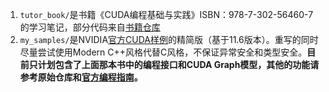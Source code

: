 1. `tutor_book/`是书籍《CUDA编程基础与实践》ISBN：978-7-302-56460-7的学习笔记，部分代码来自[书籍仓库](https://github.com/brucefan1983/CUDA-Programming)
2. `my_samples/`是NVIDIA[官方CUDA样例](https://github.com/NVIDIA/cuda-samples)的精简版（基于11.6版本）。重写的同时尽量尝试使用Modern C++风格代替C风格，不保证异常安全和类型安全。**目前只计划包含了上面那本书中的编程接口和CUDA Graph模型，其他的功能请参考原始仓库和[官方编程指南](https://docs.nvidia.com/cuda/index.html)。**
